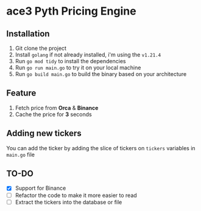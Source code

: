 # ace3 Pyth Pricing Engine

## Installation
1. Git clone the project
2. Install `golang` if not already installed, i'm using the `v1.21.4`
3. Run `go mod tidy` to install the dependencies
4. Run `go run main.go` to try it on your local machine
5. Run `go build main.go` to build the binary based on your architecture

## Feature
1. Fetch price from **Orca** & **Binance** 
2. Cache the price for **3** seconds


## Adding new tickers
You can add the ticker by adding the slice of tickers on `tickers` variables in `main.go` file

## TO-DO
- [x] Support for Binance
- [ ] Refactor the code to make it more easier to read
- [ ] Extract the tickers into the database or file